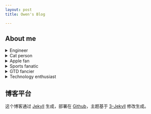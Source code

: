 ```yaml
---
layout: post
title: Owen's Blog

---
```


## About me

<details>
  <summary>Engineer</summary>
  <p> My occupation is a sales engineer of Datacenter, we cover everything from servers, storage, network, data protection, virtualization, Hyper-converged infrastructure and cloud. </p>
</details>

<details>
  <summary>Cat person</summary>
  <p> I adopted a Chinese Lihua Cat called Bumpy and I love him! </p>
</details>

<details>
  <summary>Apple fan</summary>
  <p> Apple keeps things simple, that's also my concept of life. I use Apple's products everyday: iPhone, iPad, MacBook Pro, Apple Watch and Apple TV.</p>
</details>

<details>
  <summary>Sports fanatic</summary>
  <p> It's a routine for me to play soccer every week as a striker.
I also love to watch all kinds of sports, trust me, baseball is dope!</p>
</details>

<details>
  <summary>GTD fancier</summary>
  <p> OmniFocus is my primary GTD tool, it helps me quit forgetting tasks and start getting more done.</p>
</details>

<details>
  <summary>Technology enthusiast</summary>
  <p> I enjoys creating, buying, testing, evaluating and learning about new technology.</p>
</details>


## 博客平台

这个博客通过 [Jekyll](http://jekyllrb.com/) 生成，部署在 [Github](https://pages.github.com)，主题基于 [3-Jekyll](https://github.com/P233/3-Jekyll) 修改生成。

